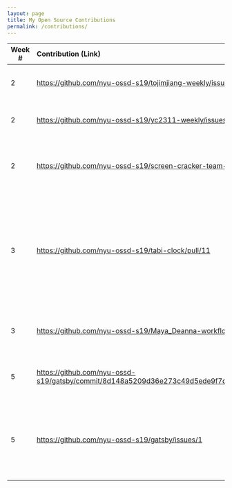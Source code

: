 ```yaml
---
layout: page
title: My Open Source Contributions
permalink: /contributions/
---
```


<!--
Type of the contribution should be "Wikipedia edit", "OpenStreet Map feature", "Documentation", "Course website", "Blog",
"Browse Add-on", etc.

The descriptioin should include a brief summary of what you did.

Replace the first row with your contribution.

-->





| Week #       | Contribution (Link)  | Type  | Description |
|---|:---|:---|:---|
|  2   | https://github.com/nyu-ossd-s19/tojimjiang-weekly/issues/2  | blog    |   I opened an issue about a broken link    |
|  2   |  https://github.com/nyu-ossd-s19/yc2311-weekly/issues/1   |  blog   |   I opened an issue about a broken image   |
|  2   |  https://github.com/nyu-ossd-s19/screen-cracker-team-7  |    browser add-on  |   I helped to create a browser extension that cracks your screen   |
|  3  | https://github.com/nyu-ossd-s19/tabi-clock/pull/11 | browser add-on | I helped another team to tweak their browser extension so that it worked responsively and faded in the way that they wanted it to |
| 3 | https://github.com/nyu-ossd-s19/Maya_Deanna-workflow | class activity | We worked on an in class git workflow activity |
|  5  | https://github.com/nyu-ossd-s19/gatsby/commit/8d148a5209d36e273c49d5ede9f7db90fe7946fa | project | I created a general structure for solving a claimed bug |
| 5 | https://github.com/nyu-ossd-s19/gatsby/issues/1 | project | I proposed a possible solution for creating a cross-platform solution to the claimed bug |
